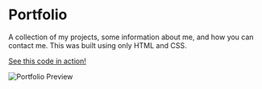 # Portfolio

A collection of my projects, some information about me, and how you can contact me. This was built using only HTML and CSS.

[See this code in action!](https://sierragreen379.github.io/Portfolio/)

![Portfolio Preview](./Images/Portfolio_Image.png)
